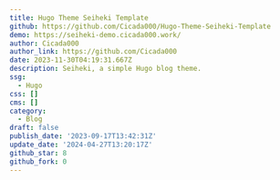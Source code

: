 ```yaml
---
title: Hugo Theme Seiheki Template
github: https://github.com/Cicada000/Hugo-Theme-Seiheki-Template
demo: https://seiheki-demo.cicada000.work/
author: Cicada000
author_link: https://github.com/Cicada000
date: 2023-11-30T04:19:31.667Z
description: Seiheki, a simple Hugo blog theme.
ssg:
  - Hugo
css: []
cms: []
category:
  - Blog
draft: false
publish_date: '2023-09-17T13:42:31Z'
update_date: '2024-04-27T13:20:17Z'
github_star: 8
github_fork: 0
---
```

